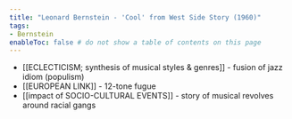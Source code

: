 ```yaml
---
title: "Leonard Bernstein - 'Cool' from West Side Story (1960)"
tags:
- Bernstein 
enableToc: false # do not show a table of contents on this page
---
```


- [[ECLECTICISM; synthesis of musical styles & genres]] - fusion of jazz idiom (populism)
- [[EUROPEAN LINK]] - 12-tone fugue
- [[impact of SOCIO-CULTURAL EVENTS]] - story of musical revolves around racial gangs